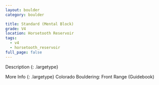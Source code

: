 ```yaml
---
layout: boulder
category: boulder

title: Standard (Mental Block)
grade: V4
location: Horsetooth Reservoir
tags:
  - v4
  - horsetooth_reservoir
full_page: false
---
```


Description
{: .largetype}


More Info
{: .largetype}
Colorado Bouldering: Front Range (Guidebook)
